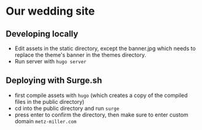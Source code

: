 # Our wedding site

## Developing locally

* Edit assets in the static directory, except the banner.jpg which needs to replace the theme's banner in the themes directory.
* Run server with `hugo server`

## Deploying with Surge.sh

* first compile assets with `hugo` (which creates a copy of the compiled files in the public directory)
* cd into the public directory and run `surge`
* press enter to confirm the directory, then make sure to enter custom domain `metz-miller.com`
